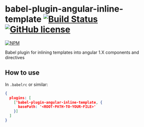 # babel-plugin-angular-inline-template [![Build Status](https://travis-ci.org/assisrafael/babel-plugin-angular-inline-template.svg?branch=master)](https://travis-ci.org/assisrafael/babel-plugin-angular-inline-template) [![GitHub license](https://img.shields.io/badge/license-MIT-blue.svg)](https://raw.githubusercontent.com/assisrafael/babel-plugin-angular-inline-template/master/LICENSE)

[![NPM](https://nodei.co/npm/babel-plugin-angular-inline-template.png?downloads=true&downloadRank=true&stars=true)](https://nodei.co/npm/babel-plugin-angular-inline-template/)

Babel plugin for inlining templates into angular 1.X components and directives


## How to use

In `.babelrc` or similar:

```json
{
  plugins: [
    ['babel-plugin-angular-inline-template, {
      basePath: '<ROOT-PATH-TO-YOUR-FILE>'
    }]
  ]
}
```